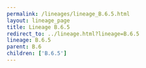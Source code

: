 ```yaml
---
permalink: /lineages/lineage_B.6.5.html
layout: lineage_page
title: Lineage B.6.5
redirect_to: ../lineage.html?lineage=B.6.5
lineage: B.6.5
parent: B.6
children: ['B.6.5']
---
```

